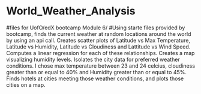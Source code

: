 # World_Weather_Analysis 
#files for UofO/edX bootcamp Module 6/
#Using starte files provided by bootcamp, finds the current weather at random locations around the world by using an api call.  Creates scatter plots of Latitude vs Max Temperature, Latitude vs Humidity, Latitude vs Cloudiness and Lattitude vs Wind Speed.  Computes a linear regression for each of these relationships.  Creates a map visualizing humidity levels.  Isolates the city data for preferred weather conditions.  I chose max temperature between 23 and 24 celcius, cloudiness greater than or equal to 40% and Humidity greater than or equal to 45%.  Finds hotels at cities meeting those weather conditions, and plots those cities on a map. 
